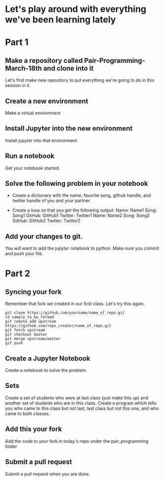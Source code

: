 # Let's play around with everything we've been learning lately

# Part 1

## Make a repository called Pair-Programming-March-18th and clone into it
Let's first make new repository to put everything we're going to do in this session in it.

## Create a new environment
Make a virtual environment

## Install Jupyter into the new environment
Install jupyter into that environment

## Run a notebook
Get your notebook started.

## Solve the following problem in your notebook
- Create a dictionary with the name, favorite song, github handle, and twitter handle of you and your partner.

- Create a loop so that you get the following output:
Name: Name1
Song: Song1
GitHub: GitHub1
Twitter: Twitter1
Name: Name2
Song: Song2
GitHub: GitHub2
Twitter: Twitter2

## Add your changes to git.
You will want to add the jupyter notebook to python. Make sure you commit and push your file.

# Part 2
## Syncing your fork
Remember that fork we created in our first class. Let's try this again.

```
git clone https://github.com/yourname/name_of_repo.git
cd sample_to_be_forked
git remote add upstream https://github.com/repo_creator/name_of_repo.git
git fetch upstream
git checkout master
git merge upstream/master
git push
```

## Create a Jupyter Notebook
Create a notebook to solve the problem.

## Sets
Create a set of students who were at last class (just make this up) and another set of students who are in this class. Create a program which tells you who came to this class but not last, last class but not this one, and who came to both classes.

## Add this your fork
Add the code to your fork in today's repo under the pair_programming folder

## Submit a pull request
Submit a pull request when you are done. 
